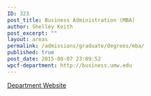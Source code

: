 ```yaml
---
ID: 323
post_title: Business Administration (MBA)
author: Shelley Keith
post_excerpt: ""
layout: areas
permalink: /admissions/graduate/degrees/mba/
published: true
post_date: 2015-08-07 23:09:52
wpcf-department: http://business.umw.edu
---
```


<!-- Types Custom Fields: -->

<!-- department -->
<a href="http://business.umw.edu" class="button">Department Website</a>
<!-- End department -->

<!-- End Types Custom Fields -->